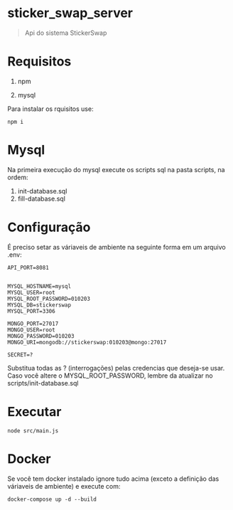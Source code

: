 # sticker_swap_server

> Api do sistema StickerSwap

# Requisitos

1. npm

2. mysql

Para instalar os rquisitos use:

```
npm i
```

# Mysql

Na primeira execução do mysql execute os scripts sql na pasta scripts, na ordem:

1. init-database.sql
2. fill-database.sql  

# Configuração

É preciso setar as váriaveis de ambiente na seguinte forma em um arquivo .env:

```
API_PORT=8081


MYSQL_HOSTNAME=mysql
MYSQL_USER=root
MYSQL_ROOT_PASSWORD=010203 
MYSQL_DB=stickerswap
MYSQL_PORT=3306

MONGO_PORT=27017
MONGO_USER=root
MONGO_PASSWORD=010203
MONGO_URI=mongodb://stickerswap:010203@mongo:27017

SECRET=?
```

Substitua todas as ? (interrogações) pelas credencias que deseja-se usar.
Caso você altere o MYSQL_ROOT_PASSWORD, lembre da atualizar no scripts/init-database.sql

# Executar

```
node src/main.js
```

# Docker

Se você tem docker instalado ignore tudo acima (exceto a definição das váriaveis de ambiente) e execute com:

```
docker-compose up -d --build
```

